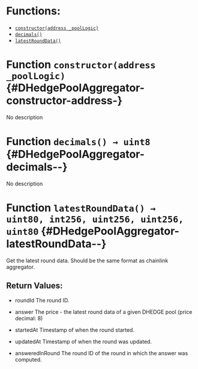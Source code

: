 

# Functions:
- [`constructor(address _poolLogic)`](#DHedgePoolAggregator-constructor-address-)
- [`decimals()`](#DHedgePoolAggregator-decimals--)
- [`latestRoundData()`](#DHedgePoolAggregator-latestRoundData--)



# Function `constructor(address _poolLogic)` {#DHedgePoolAggregator-constructor-address-}
No description




# Function `decimals() → uint8` {#DHedgePoolAggregator-decimals--}
No description




# Function `latestRoundData() → uint80, int256, uint256, uint256, uint80` {#DHedgePoolAggregator-latestRoundData--}
Get the latest round data. Should be the same format as chainlink aggregator.



## Return Values:
- roundId The round ID.

- answer The price - the latest round data of a given DHEDGE pool (price decimal: 8)

- startedAt Timestamp of when the round started.

- updatedAt Timestamp of when the round was updated.

- answeredInRound The round ID of the round in which the answer was computed.


